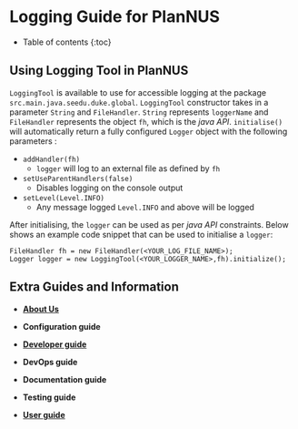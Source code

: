 # Logging Guide for PlanNUS

* Table of contents
{:toc}
## Using Logging Tool in PlanNUS

`LoggingTool` is available to use for accessible logging at the package `src.main.java.seedu.duke.global`. `LoggingTool`
constructor takes in a parameter `String` and `FileHandler`. `String` represents `loggerName` and `FileHandler` represents
the object `fh`, which is the _java API_. `initialise()` will automatically return a fully configured `Logger` object
with the following parameters :

* `addHandler(fh)`
  * `logger` will log to an external file as defined by `fh`
* `setUseParentHandlers(false)`
  * Disables logging on the console output
* `setLevel(Level.INFO)`
  * Any message logged `Level.INFO` and above will be logged

After initialising, the `logger` can be used as per _java API_ constraints. Below shows an example code snippet that can be used to initialise a `logger`:

```
FileHandler fh = new FileHandler(<YOUR_LOG_FILE_NAME>);
Logger logger = new LoggingTool(<YOUR_LOGGER_NAME>,fh).initialize();
```



## Extra Guides and Information

* [**About Us**](https://ay2021s1-cs2113t-f12-1.github.io/tp/AboutUs.html)
* **Configuration guide**
* [**Developer guide**](https://ay2021s1-cs2113t-f12-1.github.io/tp/DeveloperGuide.html)
* **DevOps guide**
* **Documentation guide**

* **Testing guide**
* [**User guide**](https://ay2021s1-cs2113t-f12-1.github.io/tp/UserGuide.html)